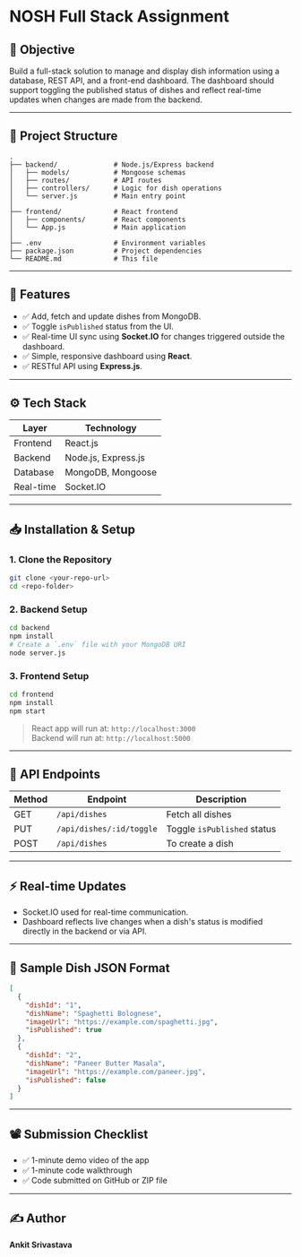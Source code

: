 # NOSH Full Stack Assignment

## 📌 Objective

Build a full-stack solution to manage and display dish information using a database, REST API, and a front-end dashboard. The dashboard should support toggling the published status of dishes and reflect real-time updates when changes are made from the backend.

---

## 📂 Project Structure

```
.
├── backend/              # Node.js/Express backend
│   ├── models/           # Mongoose schemas
│   ├── routes/           # API routes
│   ├── controllers/      # Logic for dish operations
│   └── server.js         # Main entry point
│
├── frontend/             # React frontend
│   ├── components/       # React components
│   └── App.js            # Main application
│
├── .env                  # Environment variables
├── package.json          # Project dependencies
└── README.md             # This file
```

---

## 🔧 Features

- ✅ Add, fetch and update dishes from MongoDB.
- ✅ Toggle `isPublished` status from the UI.
- ✅ Real-time UI sync using **Socket.IO** for changes triggered outside the dashboard.
- ✅ Simple, responsive dashboard using **React**.
- ✅ RESTful API using **Express.js**.

---

## ⚙️ Tech Stack

| Layer       | Technology          |
|-------------|---------------------|
| Frontend    | React.js            |
| Backend     | Node.js, Express.js |
| Database    | MongoDB, Mongoose   |
| Real-time   | Socket.IO           |

---

## 📥 Installation & Setup

### 1. Clone the Repository

```bash
git clone <your-repo-url>
cd <repo-folder>
```

### 2. Backend Setup

```bash
cd backend
npm install
# Create a `.env` file with your MongoDB URI
node server.js
```

### 3. Frontend Setup

```bash
cd frontend
npm install
npm start
```

> React app will run at: `http://localhost:3000`  
> Backend will run at: `http://localhost:5000`

---

## 📡 API Endpoints

| Method | Endpoint                    | Description                     |
|--------|-----------------------------|---------------------------------|
| GET    | `/api/dishes`               | Fetch all dishes                 |
| PUT    | `/api/dishes/:id/toggle`    | Toggle `isPublished` status      |
| POST   | `/api/dishes`               | To create a dish

---

## ⚡ Real-time Updates

- Socket.IO used for real-time communication.
- Dashboard reflects live changes when a dish's status is modified directly in the backend or via API.

---

## 📃 Sample Dish JSON Format

```json
[
  {
    "dishId": "1",
    "dishName": "Spaghetti Bolognese",
    "imageUrl": "https://example.com/spaghetti.jpg",
    "isPublished": true
  },
  {
    "dishId": "2",
    "dishName": "Paneer Butter Masala",
    "imageUrl": "https://example.com/paneer.jpg",
    "isPublished": false
  }
]
```

---

## 📽 Submission Checklist

- ✅ 1-minute demo video of the app
- ✅ 1-minute code walkthrough
- ✅ Code submitted on GitHub or ZIP file

---

## ✍️ Author

**Ankit Srivastava**  
